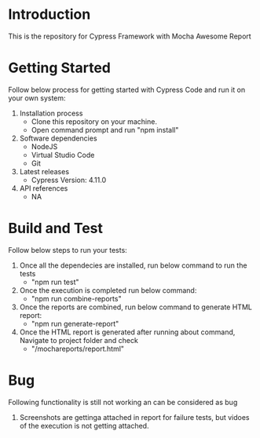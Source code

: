 # Introduction 
This is the repository for Cypress Framework with Mocha Awesome Report 

# Getting Started
Follow below process for getting started with Cypress Code and run it on your own system:
1.	Installation process
    -   Clone this repository on your machine.
    -   Open command prompt and run "npm install"
2.	Software dependencies
    -   NodeJS
    -   Virtual Studio Code
    -   Git
3.	Latest releases
    -   Cypress Version: 4.11.0
4.	API references
    -   NA

# Build and Test
Follow below steps to run your tests:
1. Once all the dependecies are installed, run below command to run the tests
    -    "npm run test"
2. Once the execution is completed run below command:
    -   "npm run combine-reports"
3. Once the reports are combined, run below command to generate HTML report:
    -   "npm run generate-report"
4. Once the HTML report is generated after running about command, Navigate to project folder and check 
    -   "<Cypress-InstallationDirectory>/mochareports/report.html"

# Bug
Following functionality is still not working an can be considered as bug
1. Screenshots are gettinga attached in report for failure tests, but vidoes of the execution is not getting attached. 